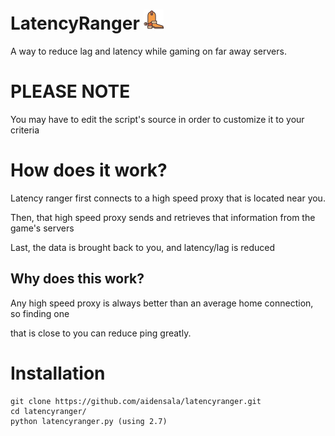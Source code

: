# LatencyRanger ![latencyranger logo](boots.png)
A way to reduce lag and latency while gaming on far away servers.

# PLEASE NOTE
You may have to edit the script's source in order to customize it to your criteria

# How does it work?
Latency ranger first connects to a high speed proxy that is located near you.

Then, that high speed proxy sends and retrieves that information from the game's servers

Last, the data is brought back to you, and latency/lag is reduced

## Why does this work?
Any high speed proxy is always better than an average home connection, so finding one

that is close to you can reduce ping greatly.

# Installation
```
git clone https://github.com/aidensala/latencyranger.git
cd latencyranger/
python latencyranger.py (using 2.7)
```

